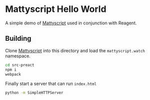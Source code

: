 # Mattyscript Hello World

A simple demo of [Mattyscript](https://github.com/whamtet/mattyscript) used in conjunction with Reagent.

## Building

Clone [Mattyscript](https://github.com/whamtet/mattyscript) into this directory and load the `mattyscript.watch` namespace.

```bash
cd src-preact
npm i
webpack
```

Finally start a server that can run `index.html`

```bash
python -m SimpleHTTPServer
```
